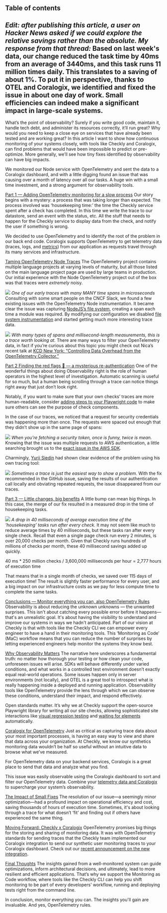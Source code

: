 ## Table of contents
*Edit: after publishing this article, a user on Hacker News asked if we could explore the relative savings rather than the absolute. My response from that thread:*
Based on last week's data, our change reduced the task time by 40ms from an average of 3440ms, and this task runs 11 million times daily. This translates to a saving of about 1%.
To put it in perspective, thanks to OTEL and Coralogix, we identified and fixed the issue in about one day of work. Small efficiencies can indeed make a significant impact in large-scale systems.
------
What’s the point of observability? Surely if you write good code, maintain it, handle tech debt, and administer its resources correctly, it’ll run great? Why would you need to keep a close eye on services that have already been tested and are working great? In this article I want to show how continuous monitoring of your systems closely, with tools like Checkly and Coralogix, can find problems that would have been impossible to predict or pre-optimize. More generally, we’ll see how tiny fixes identified by observability can have big impacts.

We monitored our Node service with OpenTelemetry and sent the data to a Coralogix dashboard, and with a little digging found an issue that was causing over a month of latency over all our tasks. A huge win with a small time investment, and a strong argument for observability tools.

[Part 1 — Adding OpenTelemetry monitoring for a slow process](#part-1-adding-opentelemetry-monitoring-for-a-slow-process)
Our story begins with a mystery: a process that was taking longer than expected. The process involved was ‘housekeeping time:’ the time the Checkly service spent after a check has completed. In this time we write the trace to our datastore, send an event with the status, etc. All the stuff that needs to happen for the Checkly service to display data from the check, and notify the user if something is wrong.

We decided to use OpenTelemetry and to identify the root of the problem in our back end code. Coralogix supports OpenTelemetry to get telemetry data (traces, logs, and [metrics](https://www.checklyhq.com/blog/opentelemetry-metrics/)) from our application as requests travel through its many services and infrastructure.

[Taming OpenTelemetry Node Traces](#taming-opentelemetry-node-traces)
The OpenTelemetry project contains multiple language projects at varying levels of maturity, but all those listed on the main language project page are used by large teams in production. Our initial experience with the Node OpenTelemetry project out of the box was that traces were *extremely* noisy.

![](https://images.prismic.io/checklyhq/ZlzcpKWtHYXtUALp_Screenshot2024-02-27at6.48.04AM-1-.png?auto=format%2Ccompress&fit=max&w=3840)
*One of our early traces with many MANY time spans in microseconds*
Consulting with some smart people on the CNCF Slack, we found a few existing issues with the OpenTelemetry Node instrumentation. It became clear the issue was capturing [NodeJS’s file system](https://github.com/open-telemetry/opentelemetry-js-contrib/issues/1344), creating a span each time a module was required. By modifying our configuration we disabled [file system instrumentation](https://github.com/open-telemetry/opentelemetry-js-contrib/tree/main/plugins/node/instrumentation-fs) and started getting much more interesting trace data.

![](https://images.prismic.io/checklyhq/ZlzcvqWtHYXtUALq_Screenshot2024-02-27at6.49.36AM-1-.png?auto=format%2Ccompress&fit=max&w=3840)
*With many types of spans and millisecond-length measurements, this is a trace worth looking at.*
There are many ways to filter your OpenTelemetry data, in fact if you’re curious about this topic you might check out Nica’s recent talk at [KCD New York: “Controlling Data Overhead from the OpenTelemetry Collector.”](https://community.cncf.io/events/details/cncf-kcd-new-york-presents-kcd-new-york-2024/)

[Part 2 Finding the red flags 🚩 — a mysterious re-authentication](#part-2-finding-the-red-flags-🚩-a-mysterious-re-authentication)
One of the wonderful things about doing Observability right is the role of human operators in the highest level of investigation. Automatic scanning is useful for so much, but a human being scrolling through a trace can notice things right away that just don’t look right.

Notably, if you want to make sure that your own checks’ traces are more human-readable, consider [adding steps to your Playwright code](https://www.checklyhq.com/blog/improve-your-playwright-documentation-with-steps/) to make sure others can see the purpose of check components.

In the case of our traces, we noticed that a request for security credentials was happening more than once. The requests were spaced out enough that they didn’t show up in the same page of spans:

![](https://images.prismic.io/checklyhq/ZlzcOKWtHYXtUALk_Screenshot2024-02-27at6.51.00AM.png?auto=format%2Ccompress&fit=max&w=3840)
*When you’re fetching a security token, once is funny, twice is mean.*
Knowing that the issue was multiple requests to AWS authentication, a little searching brought us to the [exact issue in the AWS SDK](https://github.com/aws/aws-sdk-js-v3/issues/4612).

Charmingly, [Yurii Siedin](https://github.com/1nstinct) had shown clear evidence of the problem using his own tracing tool:

![](https://images.prismic.io/checklyhq/ZlzcZaWtHYXtUALn_Untitled-6-.png?auto=format%2Ccompress&fit=max&w=3840)
*Sometimes a trace is just the easiest way to show a problem.*
With the fix recommended in the GitHub issue, saving the results of our authentication call locally and obviating repeated requests, the issue disappeared from our traces.

[Part 3 — Little changes, big benefits](#part-3-little-changes-big-benefits)
A little bump can mean big things. In this case, the merge of our fix resulted in a measured drop in the time of housekeeping tasks.

![](https://images.prismic.io/checklyhq/Zlzb5aWtHYXtUALj_DropInExecutionTime-1-.png?auto=format%2Ccompress&fit=max&w=3840)
*A drop in 40 milliseconds of average execution time of the ‘housekeeping’ tasks run after every check.*
It may not seem like much to reduce average times by 40 milliseconds, but these tasks ran after every single check. Recall that even a single page check run every 2 minutes, is over 20,000 checks per month. Given that Checkly runs hundreds of millions of checks per month, these 40 millisecond savings added up quickly.

40 ms * 250 million checks / 3,600,000 milliseconds per hour = 2,777 hours of execution time

That means that in a single month of checks, we saved over 115 days of execution time! The result is slightly faster performance for every user, and a big impact on our infrastructure costs as we pay for less compute time to complete the same tasks.

[Conclusions — Monitor everything you can, also OpenTelemetry Rules](#conclusions-monitor-everything-you-can-also-opentelemetry-rules)
Observability is about reducing the unknown unknowns — the unwanted surprises. This isn't about catching every possible error before it happens—that's an unrealistic goal. It's about having the visibility to understand and improve our systems in ways we hadn't anticipated. Part of our vision at Checkly is that with tools like the Checkly CLI we can empower every engineer to have a hand in their monitoring tools. This ‘Monitoring as Code’ (MaC) workflow means that you can reduce the number of surprises by letting experienced engineers help monitor the systems they know best.

[Why Observability Matters](#why-observability-matters)
The narrative here underscores a fundamental truth: no matter how thorough your testing or how clean your code, unforeseen issues will arise. SDKs will behave differently under varied conditions, and what works in a controlled test environment doesn’t exactly equal real-world operations. Some issues happen only in server environments (not locally), and OTEL is a great tool to introspect what is really happening inside a deployed and running application. Observability tools like OpenTelemetry provide the lens through which we can observe these conditions, understand their impact, and respond effectively.

Open standards matter. It’s why we at Checkly support the open-source Playwright library for writing all our site checks, allowing sophisticated site interactions like [visual regression testing](https://www.checklyhq.com/blog/visual-regression--snapshot-testing-on-checkly-is/) and [waiting for elements](https://www.checklyhq.com/blog/playwright-auto-waiting/) automatically.

[Coralogix for OpenTelemetry](#coralogix-for-opentelemetry)
Just as critical as capturing trace data about your most important processes, is having an easy way to view and share that data across your organization. At Checkly, we know our synthetics monitoring data wouldn’t be half so useful without an intuitive data to browse what we’ve measured.

For OpenTelemetry data on your backend services, Coralogix is a great place to send that data and analyze what you find.

This issue was easily observable using the Coralogix dashboard to sort and filter our OpenTelemetry data. Combine your [telemetry data and Coralogix](https://coralogix.com/blog/configure-otel-demo-send-telemetry-data-coralogix/) to supercharge your system’s observability.

[The Impact of Small Fixes](#the-impact-of-small-fixes)
The resolution of our issue—a seemingly minor optimization—had a profound impact on operational efficiency and cost, saving thousands of hours of execution time. Sometimes, it's about looking through a trace for what doesn’t ‘fit’ and finding out if others have experienced the same thing.

[Moving Forward: Checkly x Coralogix](#moving-forward-checkly-x-coralogix)
OpenTelemetry promises big things for the storing and sharing of monitoring data. It was with OpenTelemetry standards for sending traces that the Checkly team implemented our Coralogix integration to send our synthetic user monitoring traces to your Coralogix dashboard. Check out our [recent announcement on the new integration](https://www.checklyhq.com/blog/sending-checkly-traces-to-coralogix/).

[Final Thoughts](#final-thoughts)
The insights gained from a well-monitored system can guide optimizations, inform architectural decisions, and ultimately, lead to more resilient and efficient applications. That’s why we support the Monitoring as Code workflow, where tools like the Checkly CLI can help you shift monitoring to be part of every developers’ workflow, running and deploying tests right from the command line.

In conclusion, monitor everything you can. The insights you'll gain are invaluable. And yes, OpenTelemetry rules.